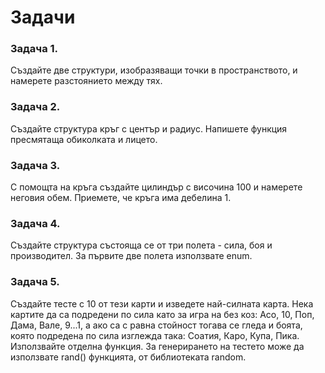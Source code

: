 # Задачи

### Задача 1.
Създайте две структури, изобразяващи точки в пространството, и намерете разстоянието между тях.

### Задача 2.
Създайте структура кръг с център и радиус. Напишете функция пресмятаща обиколката и лицето.

### Задача 3.
С помощта на кръга създайте цилиндър с височина 100 и намерете неговия обем. Приемете, че кръга има дебелина 1.

### Задача 4.
Създайте структура състояща се от три полета - сила, боя и производител. За първите две полета използвате enum.

### Задача 5.
Създайте тесте с 10 от тези карти и изведете най-силната карта. Нека картите да са подредени по сила като за игра на без коз: Асо, 10, Поп, Дама, Вале, 9...1, а ако са с равна стойност тогава се гледа и боята, която подредена по сила изглежда така: Соатия, Каро, Купа, Пика. Използвайте отделна функция. За генерирането на тестето може да използвате rand() функцията, от библиотеката random.